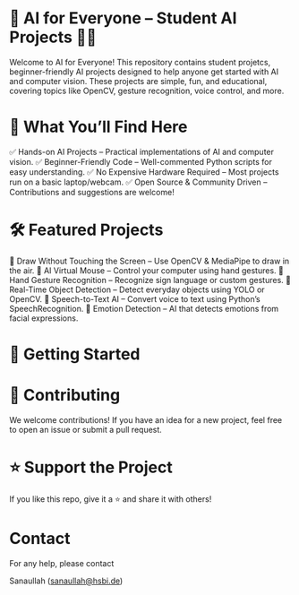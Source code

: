 # 🚀 AI for Everyone – Student AI Projects 🎨🤖

Welcome to AI for Everyone! This repository contains student projetcs, beginner-friendly AI projects designed to help anyone get started with AI and computer vision. These projects are simple, fun, and educational, covering topics like OpenCV, gesture recognition, voice control, and more.

# 🎯 What You’ll Find Here

✅ Hands-on AI Projects – Practical implementations of AI and computer vision.
✅ Beginner-Friendly Code – Well-commented Python scripts for easy understanding.
✅ No Expensive Hardware Required – Most projects run on a basic laptop/webcam.
✅ Open Source & Community Driven – Contributions and suggestions are welcome!

# 🛠 Featured Projects

📌 Draw Without Touching the Screen – Use OpenCV & MediaPipe to draw in the air.
📌 AI Virtual Mouse – Control your computer using hand gestures.
📌 Hand Gesture Recognition – Recognize sign language or custom gestures.
📌 Real-Time Object Detection – Detect everyday objects using YOLO or OpenCV.
📌 Speech-to-Text AI – Convert voice to text using Python’s SpeechRecognition.
📌 Emotion Detection – AI that detects emotions from facial expressions.

# 🚀 Getting Started


# 🤝 Contributing
We welcome contributions! If you have an idea for a new project, feel free to open an issue or submit a pull request.

# ⭐ Support the Project
If you like this repo, give it a ⭐ and share it with others!

# Contact
For any help, please contact

Sanaullah (sanaullah@hsbi.de)
